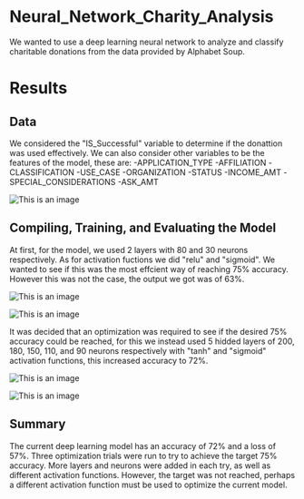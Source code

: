 # Neural_Network_Charity_Analysis
We wanted to use a deep learning neural network to analyze and classify charitable donations from the data provided by Alphabet Soup.
# Results

## Data
We considered the "IS_Successful" variable to determine if the donattion was used effectively. We can also consider other variables to be the features of the model, these are: 
-APPLICATION_TYPE
-AFFILIATION
-CLASSIFICATION
-USE_CASE
-ORGANIZATION
-STATUS
-INCOME_AMT
-SPECIAL_CONSIDERATIONS
-ASK_AMT

![This is an image](https://github.com/rafaq2000/Neural_Network_Charity_Analysis/blob/main/Images/application_df.png)

## Compiling, Training, and Evaluating the Model
At first, for the model, we used 2 layers with 80 and 30 neurons respectively. As for activation fuctions we did "relu" and "sigmoid". We wanted to see if this was the most effcient way of reaching 75% accuracy. However this was not the case, the output we got was of 63%.

![This is an image](https://github.com/rafaq2000/Neural_Network_Charity_Analysis/blob/main/Images/First%20Model.png)

![This is an image](https://github.com/rafaq2000/Neural_Network_Charity_Analysis/blob/main/Images/First%20Model%20Results.png)

It was decided that an optimization was required to see if the desired 75% accuracy could be reached, for this we instead used 5 hidded layers of 200, 180, 150, 110, and 90 neurons respectively with "tanh" and "sigmoid" activation functions, this increased accuracy to 72%.

![This is an image](https://github.com/rafaq2000/Neural_Network_Charity_Analysis/blob/main/Images/Optimization%20%20Model.png)

![This is an image](https://github.com/rafaq2000/Neural_Network_Charity_Analysis/blob/main/Images/Optimization%20%20Model%20Results.png)

## Summary
The current deep learning model has an accuracy of 72% and a loss of 57%. Three optimization trials were run to try to achieve the target 75% accuracy. More layers and neurons were added in each try, as well as different activation functions. However, the target was not reached, perhaps a different activation function must be used to optimize the current model. 
